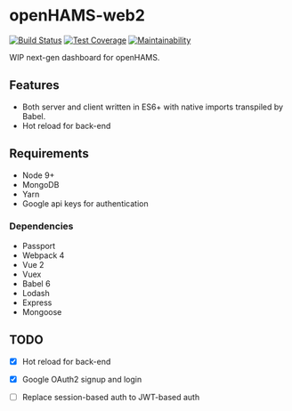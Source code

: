 # openHAMS-web2

[![Build Status](https://travis-ci.com/openHAMS/openHAMS-web2.svg?branch=master)](https://travis-ci.com/openHAMS/openHAMS-web2)
[![Test Coverage](https://api.codeclimate.com/v1/badges/0dfbe3d4485a98184848/test_coverage)](https://codeclimate.com/github/openHAMS/openHAMS-web2/test_coverage)
[![Maintainability](https://api.codeclimate.com/v1/badges/0dfbe3d4485a98184848/maintainability)](https://codeclimate.com/github/openHAMS/openHAMS-web2/maintainability)

WIP next-gen dashboard for openHAMS.

## Features
- Both server and client written in ES6+ with native imports transpiled by Babel.
- Hot reload for back-end

## Requirements

- Node 9+
- MongoDB
- Yarn
- Google api keys for authentication

### Dependencies

- Passport
- Webpack 4
- Vue 2
- Vuex
- Babel 6
- Lodash
- Express
- Mongoose

## TODO

- [x] Hot reload for back-end
- [x] Google OAuth2 signup and login
- [ ] Replace session-based auth to JWT-based auth

